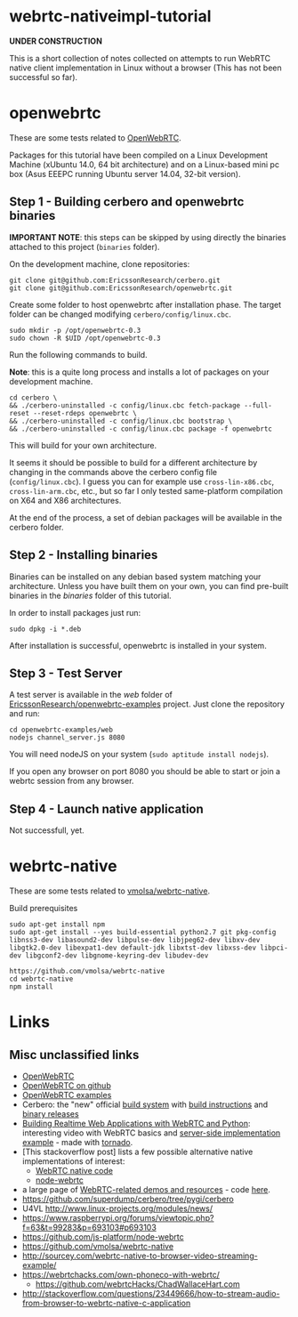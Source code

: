 # webrtc-nativeimpl-tutorial

**UNDER CONSTRUCTION**

This is a short collection of notes collected on attempts to run WebRTC native client implementation in Linux without a browser (This has not been successful so far).

# openwebrtc

These are some tests related to [OpenWebRTC](http://www.openwebrtc.org/).

Packages for this tutorial have been compiled on a Linux Development Machine (xUbuntu 14.0, 64 bit architecture) and on a Linux-based mini pc box (Asus EEEPC running Ubuntu server 14.04, 32-bit version).

## Step 1 - Building cerbero and openwebrtc binaries

**IMPORTANT NOTE**: this steps can be skipped by using directly the binaries attached to this project (```binaries``` folder).

On the development machine, clone repositories: 

```
git clone git@github.com:EricssonResearch/cerbero.git
git clone git@github.com:EricssonResearch/openwebrtc.git
```

Create some folder to host openwebrtc after installation phase. 
The target folder can be changed modifying ```cerbero/config/linux.cbc```. 

```
sudo mkdir -p /opt/openwebrtc-0.3
sudo chown -R $UID /opt/openwebrtc-0.3
```

Run the following commands to build.

**Note**: this is a quite long process and installs a lot of packages on your development machine.

```
cd cerbero \
&& ./cerbero-uninstalled -c config/linux.cbc fetch-package --full-reset --reset-rdeps openwebrtc \
&& ./cerbero-uninstalled -c config/linux.cbc bootstrap \
&& ./cerbero-uninstalled -c config/linux.cbc package -f openwebrtc
```

This will build for your own architecture.

It seems it should be possible to build for a different architecture by changing in the commands above the cerbero config file (```config/linux.cbc```). I guess you can for example use ```cross-lin-x86.cbc```, ```cross-lin-arm.cbc```, etc., but so far I only tested same-platform compilation on X64 and X86 architectures.

At the end of the process, a set of debian packages will be available in the cerbero folder.

## Step 2 - Installing binaries

Binaries can be installed on any debian based system matching your architecture. Unless you have built them on your own, you can find pre-built binaries in the *binaries* folder of this tutorial.

In order to install packages just run:

```
sudo dpkg -i *.deb
```

After installation is successful, openwebrtc is installed in your system.

## Step 3 - Test Server

A test server is available in the *web* folder of [EricssonResearch/openwebrtc-examples](https://github.com/EricssonResearch/openwebrtc-examples) project.
Just clone the repository and run:

```
cd openwebrtc-examples/web
nodejs channel_server.js 8080
```

You will need nodeJS on your system (```sudo aptitude install nodejs```).

If you open any browser on port 8080 you should be able to start or join a webrtc session from any browser.

## Step 4 - Launch native application

Not successfull, yet.

# webrtc-native

These are some tests related to [vmolsa/webrtc-native](https://github.com/vmolsa/webrtc-native).

Build prerequisites

```
sudo apt-get install npm
sudo apt-get install --yes build-essential python2.7 git pkg-config libnss3-dev libasound2-dev libpulse-dev libjpeg62-dev libxv-dev libgtk2.0-dev libexpat1-dev default-jdk libxtst-dev libxss-dev libpci-dev libgconf2-dev libgnome-keyring-dev libudev-dev
```

```
https://github.com/vmolsa/webrtc-native
cd webrtc-native
npm install
```


# Links

## Misc unclassified links 

- [OpenWebRTC](http://www.openwebrtc.org/)
- [OpenWebRTC on github](https://github.com/EricssonResearch/OpenWebRTC)
- [OpenWebRTC examples](https://github.com/EricssonResearch/openwebrtc-examples)
- Cerbero: the "new" official [build system](https://github.com/EricssonResearch/cerbero) with [build instructions](https://github.com/EricssonResearch/openwebrtc/wiki/Building-OpenWebRTC) and [binary releases](https://github.com/EricssonResearch/openwebrtc/releases)
- [Building Realtime Web Applications with WebRTC and Python](http://pyvideo.org/video/2938/building-realtime-web-applications-with-webrtc-an): interesting video with WebRTC basics and [server-side implementation example](https://github.com/sunu/webrtc-talk) - made with [tornado](http://www.tornadoweb.org/en/stable/).  
- [This stackoverflow post] lists a few possible alternative native implementations of interest:
	- [WebRTC native code](http://www.webrtc.org/native-code)
	- [node-webrtc](https://github.com/js-platform/node-webrtc)
- a large page of [WebRTC-related demos and resources](https://www.webrtc-experiment.com/) - code [here](https://github.com/muaz-khan/WebRTC-Experiment).	
- https://github.com/superdump/cerbero/tree/pygi/cerbero
- U4VL http://www.linux-projects.org/modules/news/
- https://www.raspberrypi.org/forums/viewtopic.php?f=63&t=99283&p=693103#p693103
- https://github.com/js-platform/node-webrtc
- https://github.com/vmolsa/webrtc-native
- http://sourcey.com/webrtc-native-to-browser-video-streaming-example/
- https://webrtchacks.com/own-phoneco-with-webrtc/
	- https://github.com/webrtcHacks/ChadWallaceHart.com
- http://stackoverflow.com/questions/23449666/how-to-stream-audio-from-browser-to-webrtc-native-c-application
